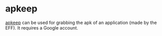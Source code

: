 # apkeep

[apkeep](https://github.com/EFForg/apkeep) can be used for grabbing the apk of an application (made by the EFF). It requires a Google account.